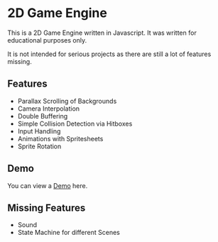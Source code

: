 # 2D Game Engine

This is a 2D Game Engine written in Javascript.
It was written for educational purposes only.

It is not intended for serious projects as there are still a lot of features missing.

## Features

* Parallax Scrolling of Backgrounds
* Camera Interpolation
* Double Buffering
* Simple Collision Detection via Hitboxes
* Input Handling
* Animations with Spritesheets
* Sprite Rotation

## Demo

You can view a [Demo](http://renemichalke.de/work/2d-game-engine/) here.

## Missing Features

* Sound
* State Machine for different Scenes
